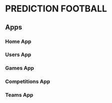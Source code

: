 # PREDICTION FOOTBALL

## Apps

### Home App

### Users App

### Games App

### Competitions App

### Teams App
